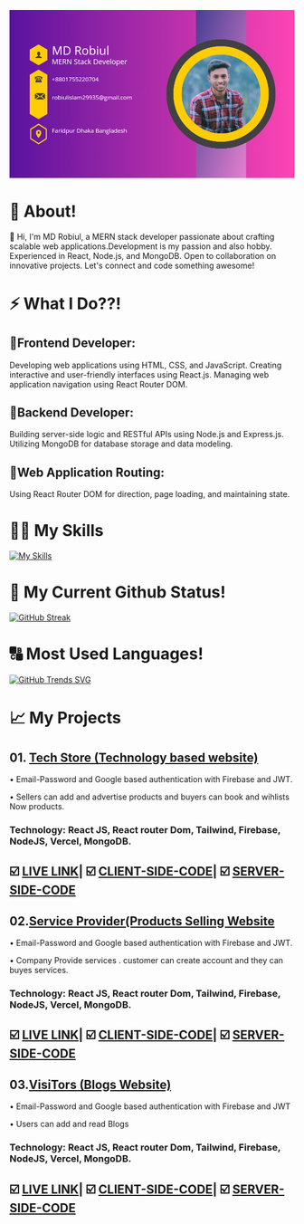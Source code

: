 

![Header](https://raw.githubusercontent.com/Robiul704/Robiul704/main/20231209_005523_0000.png)

# 💬 About!
👋 Hi, I'm MD Robiul, a MERN stack developer passionate about crafting scalable web applications.Development is my passion and also hobby. Experienced in React, Node.js, and MongoDB. Open to collaboration on innovative projects. Let's connect and code something awesome!


# ⚡ What I Do??!

##  🔑Frontend Developer:
Developing web applications using HTML, CSS, and JavaScript.
Creating interactive and user-friendly interfaces using React.js.
Managing web application navigation using React Router DOM.

##  🔑Backend Developer:
Building server-side logic and RESTful APIs using Node.js and Express.js.
Utilizing MongoDB for database storage and data modeling.

##  🔑Web Application Routing:
Using React Router DOM for direction, page loading, and maintaining state.


# 🔧🔨 My Skills
[![My Skills](https://skillicons.dev/icons?i=mongodb,js,react,github,nodejs,nextjs,firebase,html,css,tailwind,vercel,vite,vscode,instagram,linkedin,netlify,regex,materialui,figma&theme=light)](https://skillicons.dev)

#  🚩 My Current Github Status!

[![GitHub Streak](https://github-readme-streak-stats.herokuapp.com?user=Robiul704&theme=dark&date_format=j%20M%5B%20Y%5D)](https://git.io/streak-stats)

#  🔠 Most Used Languages!


[![GitHub Trends SVG](https://api.githubtrends.io/user/svg/Robiul704/langs?time_range=one_year&theme=bright_lights)](https://githubtrends.io)

# 📈 My Projects

## 01. [Tech Store (Technology based website)](https://https://brand-shop-39abd.web.app/)
• Email-Password and Google based authentication with Firebase and JWT.

• Sellers can add and advertise products and buyers can book and wihlists Now products.
### Technology: React JS, React router Dom, Tailwind, Firebase, NodeJS, Vercel, MongoDB.

## ☑️ [LIVE LINK](https://https://brand-shop-39abd.web.app/)| ☑️ [CLIENT-SIDE-CODE](https://github.com/Robiul704/tech-store-client)| ☑️ [SERVER-SIDE-CODE](https://github.com/Robiul704/tech-store-server)


  
## 02.[Service Provider(Products Selling Website](https://dimple-firebase-e6967.web.app/)
• Email-Password and Google based authentication with Firebase and JWT.

• Company Provide services . customer can create account and they can buyes services.
### Technology: React JS, React router Dom, Tailwind, Firebase, NodeJS, Vercel, MongoDB.
## ☑️ [LIVE LINK](https://dimple-firebase-e6967.web.app/)| ☑️ [CLIENT-SIDE-CODE](https://github.com/Robiul704/service-provider-client)| ☑️ [SERVER-SIDE-CODE](https://github.com/Robiul704/service-provider-server)



## 03.[VisiTors (Blogs Website)](https://agni-2-31315.web.app/)
• Email-Password and Google based authentication with Firebase and JWT

• Users can add and read Blogs
### Technology: React JS, React router Dom, Tailwind, Firebase, NodeJS, Vercel, MongoDB.
## ☑️ [LIVE LINK](https://agni-2-31315.web.app/)| ☑️ [CLIENT-SIDE-CODE](https://github.com/Robiul704/visitors-client)| ☑️ [SERVER-SIDE-CODE](https://github.com/Robiul704/visitors-server)










